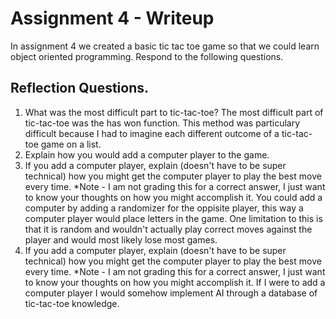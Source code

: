 # Assignment 4 - Writeup

In assignment 4 we created a basic tic tac toe game so that we could learn object oriented programming. Respond to the following questions.


## Reflection Questions.

1. What was the most difficult part to tic-tac-toe?
The most difficult part of tic-tac-toe was the has won function. This method was particulary difficult because I had to imagine each different outcome of a tic-tac-toe game on a list.
2. Explain how you would add a computer player to the game.
3. If you add a computer player, explain (doesn't have to be super technical) how you might get the computer player to play the best move every time. *Note - I am not grading this for a correct answer, I just want to know your thoughts on how you might accomplish it.
You could add a computer by adding a randomizer for the oppisite player, this way a computer player would place letters in the game. One limitation to this is that it is random and wouldn't actually play correct moves against the player and would most likely lose most games.
3. If you add a computer player, explain (doesn't have to be super technical) how you might get the computer player to play the best move every time. *Note - I am not grading this for a correct answer, I just want to know your thoughts on how you might accomplish it.
If I were to add a computer player I would somehow implement AI through a database of tic-tac-toe knowledge. 
